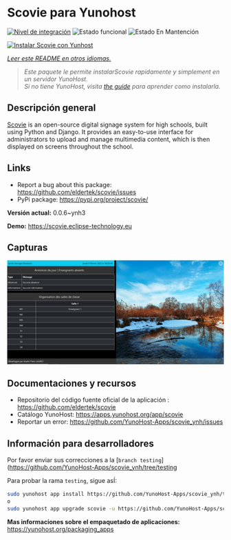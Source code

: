 <!--
Este archivo README esta generado automaticamente<https://github.com/YunoHost/apps/tree/master/tools/readme_generator>
No se debe editar a mano.
-->

# Scovie para Yunohost

[![Nivel de integración](https://dash.yunohost.org/integration/scovie.svg)](https://ci-apps.yunohost.org/ci/apps/scovie/) ![Estado funcional](https://ci-apps.yunohost.org/ci/badges/scovie.status.svg) ![Estado En Mantención](https://ci-apps.yunohost.org/ci/badges/scovie.maintain.svg)

[![Instalar Scovie con Yunhost](https://install-app.yunohost.org/install-with-yunohost.svg)](https://install-app.yunohost.org/?app=scovie)

*[Leer este README en otros idiomas.](./ALL_README.md)*

> *Este paquete le permite instalarScovie rapidamente y simplement en un servidor YunoHost.*  
> *Si no tiene YunoHost, visita [the guide](https://yunohost.org/install) para aprender como instalarla.*

## Descripción general

[Scovie](https://github.com/eldertek/scovie) is an open-source digital signage system for high schools, built using Python and Django.
It provides an easy-to-use interface for administrators to upload and manage multimedia content, which is then displayed on screens throughout the school.

## Links

* Report a bug about this package: <https://github.com/eldertek/scovie/issues>
* PyPi package: <https://pypi.org/project/scovie/>


**Versión actual:** 0.0.6~ynh3

**Demo:** <https://scovie.eclipse-technology.eu>

## Capturas

![Captura de Scovie](./doc/screenshots/all.png)

## Documentaciones y recursos

- Repositorio del código fuente oficial de la aplicación : <https://github.com/eldertek/scovie>
- Catálogo YunoHost: <https://apps.yunohost.org/app/scovie>
- Reportar un error: <https://github.com/YunoHost-Apps/scovie_ynh/issues>

## Información para desarrolladores

Por favor enviar sus correcciones a la [`branch testing`](https://github.com/YunoHost-Apps/scovie_ynh/tree/testing

Para probar la rama `testing`, sigue asÍ:

```bash
sudo yunohost app install https://github.com/YunoHost-Apps/scovie_ynh/tree/testing --debug
o
sudo yunohost app upgrade scovie -u https://github.com/YunoHost-Apps/scovie_ynh/tree/testing --debug
```

**Mas informaciones sobre el empaquetado de aplicaciones:** <https://yunohost.org/packaging_apps>
